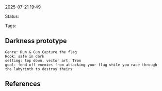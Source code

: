 2025-07-21 19:49

Status:

Tags:

## Darkness prototype
	Genre: Run & Gun Capture the flag
	Hook: safe in dark
	setting: top down, vector art, Tron
	goal: fend off enemies from attacking your flag while you race through the labyrinth to destroy theirs


## References
